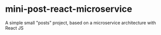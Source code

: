 # mini-post-react-microservice
A simple small "posts" project, based on a microservice architecture with React JS
